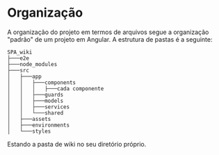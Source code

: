 # Organização
A organização do projeto em termos de arquivos segue a organização "padrão" de um projeto em Angular. A estrutura de pastas é a seguinte:

    SPA_wiki
    ├───e2e
    ├───node_modules
    ├───src
    │   ├───app
    │   │   ├───components
    │   │   │   ├───cada componente 
    │   │   ├───guards
    │   │   ├───models
    │   │   ├───services
    │   │   └───shared
    │   ├───assets
    │   ├───environments
    │   └───styles

Estando a pasta de wiki no seu diretório próprio.